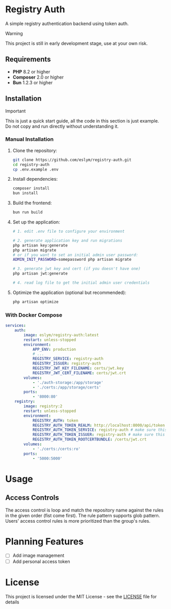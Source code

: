 # Registry Auth

A simple registry authentication backend using token auth.

> [!WARNING]
> This project is still in early development stage, use at your own risk.

## Requirements

- **PHP** 8.2 or higher
- **Composer** 2.0 or higher
- **Bun** 1.2.3 or higher

## Installation

> [!IMPORTANT]
> This is just a quick start guide, all the code in this section is just example. Do not copy and run directly without
> understanding it.

### Manual Installation
1. Clone the repository:
   ```bash
   git clone https://github.com/eslym/registry-auth.git
   cd registry-auth
   cp .env.example .env
   ```
2. Install dependencies:
   ```bash
   composer install
   bun install
   ```
3. Build the frontend:
   ```bash
   bun run build
   ```
4. Set up the application:
   ```bash
   # 1. edit .env file to configure your environment
   
   # 2. generate application key and run migrations
   php artisan key:generate
   php artisan migrate
   # or if you want to set an initial admin user password:
   ADMIN_INIT_PASSWORD=somepassword php artisan migrate
   
   # 3. generate jwt key and cert (if you doesn't have one)
   php artisan jwt:generate
   
   # 4. read log file to get the initial admin user credentials
   ```
5. Optimize the application (optional but recommended):
   ```bash
   php artisan optimize
   ```

### With Docker Compose

```yaml
services:
    auth:
        image: eslym/registry-auth:latest
        restart: unless-stopped
        environment:
            APP_ENV: production
            # ...
            REGISTRY_SERVICE: registry-auth
            REGISTRY_ISSUER: registry-auth
            REGISTRY_JWT_KEY_FILENAME: certs/jwt.key
            REGISTRY_JWT_CERT_FILENAME: certs/jwt.crt
        volumes:
            - './auth-storage:/app/storage'
            - './certs:/app/storage/certs'
        ports:
            - '8000:80'
    registry:
        image: registry:2
        restart: unless-stopped
        environment:
            REGISTRY_AUTH: token
            REGISTRY_AUTH_TOKEN_REALM: http://localhost:8000/api/token
            REGISTRY_AUTH_TOKEN_SERVICE: registry-auth # make sure this matches the REGISTRY_SERVICE in auth service
            REGISTRY_AUTH_TOKEN_ISSUER: registry-auth # make sure this matches the REGISTRY_ISSUER in auth service
            REGISTRY_AUTH_TOKEN_ROOTCERTBUNDLE: /certs/jwt.crt
        volumes:
            - './certs:/certs:ro'
        ports:
            - '5000:5000'
```

# Usage

## Access Controls

The access control is loop and match the repository name against the rules in the given order (fist come first).
The rule pattern supports glob pattern. Users' access control rules is more prioritized than the group's rules.

# Planning Features

- [ ] Add image management
- [ ] Add personal access token

# License

This project is licensed under the MIT License - see the [LICENSE](LICENSE) file for details
